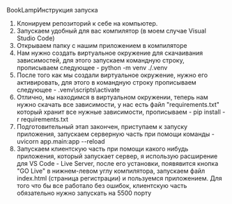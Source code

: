 B o o k L a m p Инструкция запуска

1. Клонируем репозиторий к себе на компьютер.
2. Запускаем удобный для вас компилятор (в моем случае Visual Studio Code)
3. Открываем папку с нашим приложением в компиляторе
4. Нам нужно создать виртуальное окружение для скачаивания зависимостей, для этого запускаем командную строку, прописываем следующее - python -m venv ./.venv
5. После того как мы создали виртуальное окружение, нужно его активировать, для этого в командную строку прописываем следующее - .venv\scripts\activate
6. Отлично, мы находимся в виртуальном окружении, теперь нам нужно скачать все зависимости, у нас есть файл "requirements.txt" который хранит все нужные зависимости, прописываем - pip install -r requirements.txt
7. Подготовительный этап закончен, приступаем к запуску приложения, запускаем серверную часть при помощи команды - uvicorn app.main:app --reload
8. Запускаем клиентскую часть при помощи какого нибудь приложения, который запускает сервер, я использую расширение для VS Code - Live Server, после его установки, появявится кнопка "GO Live" в нижнем-левом углу компилятора, запускаем файл index.html (страница регистрации) и пользуемся приложением. Для того что бы все работало без ошибок, клиентскую часть обязательно нужно запускать на 5500 порту
